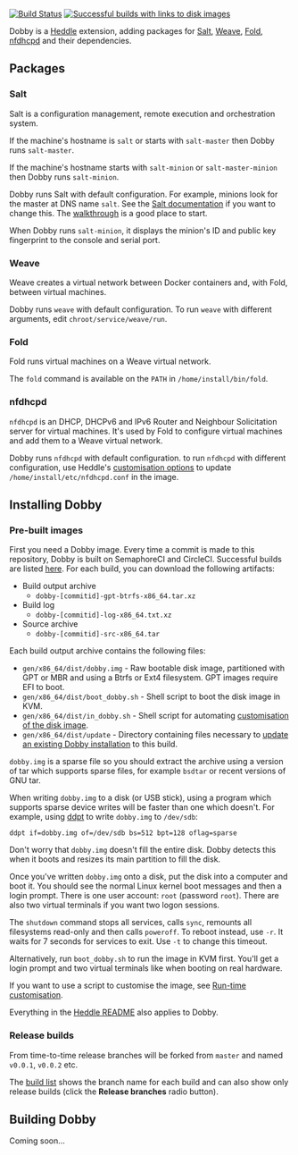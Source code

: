 [![Build Status](https://circleci.com/gh/davedoesdev/dobby.svg?style=svg)](https://circleci.com/gh/davedoesdev/dobby) [![Successful builds with links to disk images](http://rawgit.davedoesdev.com/davedoesdev/dobby/master/builds.svg)](http://rawgit.davedoesdev.com/davedoesdev/dobby/master/.circle-ci/builds.html)

Dobby is a [Heddle](https://github.com/davedoesdev/heddle) extension, adding packages for [Salt](http://saltstack.com/community/), [Weave](http://weave.works/), [Fold](https://github.com/davedoesdev/fold), [nfdhcpd](https://github.com/davedoesdev/nfdhcpd) and their dependencies.

## Packages

### Salt

Salt is a configuration management, remote execution and orchestration system.

If the machine's hostname is `salt` or starts with `salt-master` then Dobby runs `salt-master`.

If the machine's hostname starts with `salt-minion` or `salt-master-minion` then Dobby runs `salt-minion`.

Dobby runs Salt with default configuration. For example, minions look for the master at DNS name `salt`. See the [Salt documentation](https://docs.saltstack.com/en/latest/) if you want to change this. The [walkthrough](https://docs.saltstack.com/en/latest/topics/tutorials/walkthrough.html) is a good place to start.

When Dobby runs `salt-minion`, it displays the minion's ID and public key fingerprint to the console and serial port.

### Weave

Weave creates a virtual network between Docker containers and, with Fold, between virtual machines.

Dobby runs `weave` with default configuration. To run `weave` with different arguments, edit `chroot/service/weave/run`.

### Fold

Fold runs virtual machines on a Weave virtual network.

The `fold` command is available on the `PATH` in `/home/install/bin/fold`.

### nfdhcpd

`nfdhcpd` is an DHCP, DHCPv6 and IPv6 Router and Neighbour Solicitation server for virtual machines. It's used by Fold to configure virtual machines and add them to a Weave virtual network.

Dobby runs `nfdhcpd` with default configuration. to run `nfdhcpd` with different configuration, use Heddle's [customisation options](https://github.com/davedoesdev/heddle#customising-heddle) to update `/home/install/etc/nfdhcpd.conf` in the image.

## Installing Dobby

### Pre-built images

First you need a Dobby image. Every time a commit is made to this repository, Dobby is built on SemaphoreCI and CircleCI. Successful builds are listed [here](http://rawgit.davedoesdev.com/davedoesdev/dobby/master/.circle-ci/builds.html). For each build, you can download the following artifacts:

- Build output archive
  - `dobby-[commitid]-gpt-btrfs-x86_64.tar.xz`
- Build log
  - `dobby-[commitid]-log-x86_64.txt.xz`
- Source archive
  - `dobby-[commitid]-src-x86_64.tar`

Each build output archive contains the following files:

- `gen/x86_64/dist/dobby.img` - Raw bootable disk image, partitioned with GPT or MBR and using a Btrfs or Ext4 filesystem. GPT images require EFI to boot.
- `gen/x86_64/dist/boot_dobby.sh` - Shell script to boot the disk image in KVM.
- `gen/x86_64/dist/in_dobby.sh` - Shell script for automating [customisation of the disk image](https://github.com/davedoesdev/heddle#customising-heddle).
- `gen/x86_64/dist/update` - Directory containing files necessary to [update an existing Dobby installation](https://github.com/davedoesdev/heddle#updating-heddle) to this build.

`dobby.img` is a sparse file so you should extract the archive using a version of tar which supports sparse files, for example `bsdtar` or recent versions of GNU tar.

When writing `dobby.img` to a disk (or USB stick), using a program which supports sparse device writes will be faster than one which doesn't. For example, using [ddpt](http://sg.danny.cz/sg/ddpt.html) to write `dobby.img` to `/dev/sdb`:

```shell
ddpt if=dobby.img of=/dev/sdb bs=512 bpt=128 oflag=sparse
```

Don't worry that `dobby.img` doesn't fill the entire disk. Dobby detects this when it boots and resizes its main partition to fill the disk.

Once you've written `dobby.img` onto a disk, put the disk into a computer and boot it. You should see the normal Linux kernel boot messages and then a login prompt. There is one user account: `root` (password `root`). There are also two virtual terminals if you want two logon sessions.

The `shutdown` command stops all services, calls `sync`, remounts all filesystems read-only and then calls `poweroff`. To reboot instead, use `-r`. It waits for 7 seconds for services to exit. Use `-t` to change this timeout.

Alternatively, run `boot_dobby.sh` to run the image in KVM first. You'll get a login prompt and two virtual terminals like when booting on real hardware.

If you want to use a script to customise the image, see [Run-time customisation](https://github.com/davedoesdev/heddle#run-time-customisation).

Everything in the [Heddle README](https://github.com/davedoesdev/heddle) also applies to Dobby.

### Release builds

From time-to-time release branches will be forked from `master` and named `v0.0.1`, `v0.0.2` etc.

The [build list](http://rawgit.davedoesdev.com/davedoesdev/dobby/master/.circle-ci/builds.html) shows the branch name for each build and can also show only release builds (click the __Release branches__ radio button).

## Building Dobby

Coming soon...

